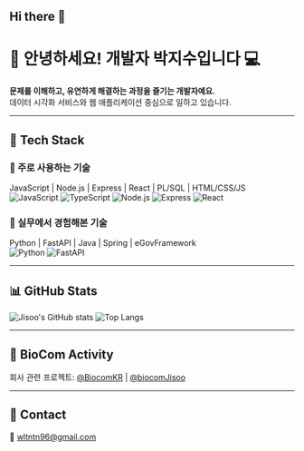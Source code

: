 ## Hi there 👋

<!--
**thsuS2/thsus2** is a ✨ _special_ ✨ repository because its `README.md` (this file) appears on your GitHub profile.

Here are some ideas to get you started:

- 🔭 I’m currently working on ...
- 🌱 I’m currently learning ...
- 👯 I’m looking to collaborate on ...
- 🤔 I’m looking for help with ...
- 💬 Ask me about ...
- 📫 How to reach me: ...
- 😄 Pronouns: ...
- ⚡ Fun fact: ...
-->

# 🌷 안녕하세요! 개발자 박지수입니다 💻

**문제를 이해하고, 유연하게 해결하는 과정을 즐기는 개발자예요.**  
데이터 시각화 서비스와 웹 애플리케이션 중심으로 일하고 있습니다.

---

## 🧠 Tech Stack

### 💼 주로 사용하는 기술
JavaScript | Node.js | Express | React | PL/SQL | HTML/CSS/JS  
![JavaScript](https://img.shields.io/badge/JavaScript-FFB2AE?style=for-the-badge&logo=javascript&logoColor=white)
![TypeScript](https://img.shields.io/badge/TypeScript-FFB2AE?style=for-the-badge&logo=javascript&logoColor=white)
![Node.js](https://img.shields.io/badge/Node.js-FFB2AE?style=for-the-badge&logo=node.js&logoColor=white)
![Express](https://img.shields.io/badge/Express-FFB2AE?style=for-the-badge&logo=express&logoColor=white)
![React](https://img.shields.io/badge/React-FFB2AE?style=for-the-badge&logo=react&logoColor=white)

### 🌱 실무에서 경험해본 기술
Python | FastAPI | Java | Spring | eGovFramework  
![Python](https://img.shields.io/badge/Python-FFB2AE?style=for-the-badge&logo=python&logoColor=white)
![FastAPI](https://img.shields.io/badge/FastAPI-FFB2AE?style=for-the-badge&logo=fastapi&logoColor=white)

---

## 📊 GitHub Stats
![Jisoo's GitHub stats](https://github-readme-stats.vercel.app/api?username=jisoo-park&show_icons=true&title_color=FFB2AE&icon_color=FFB2AE&text_color=333&bg_color=fff9f9)
![Top Langs](https://github-readme-stats.vercel.app/api/top-langs/?username=jisoo-park&layout=compact&title_color=FFB2AE&text_color=333&bg_color=fff9f9)

---

## 🧩 BioCom Activity
회사 관련 프로젝트: [@BiocomKR](https://github.com/BiocomKR) | [@biocomJisoo](https://github.com/biocomJisoo)

---

## 💌 Contact
📧 wltntn96@gmail.com

